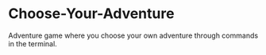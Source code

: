 # Choose-Your-Adventure
Adventure game where you choose your own adventure through commands in the terminal.
